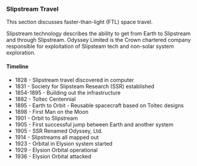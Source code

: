 ### Slipstream Travel

This section discusses faster-than-light (FTL) space travel.

Slipstream technology describes the ability to get from Earth to Slipstream and through Slipstream. Odyssey Limited is the Crown chartered company responsible for exploitation of Slipsteam tech and non-solar system exploration.

#### Timeline

* 1828 - Slipstream travel discovered in computer
* 1831 - Society for Slipsteam Research (SSR) established
* 1854-1895 - Building out the infrastructure
* 1882 - Toltec Centennial
* 1895 - Earth to Orbit - Reusable spacecraft based on Toltec designs
* 1898 - First Man on the Moon
* 1901 - Orbit to Slipstream
* 1905 - First successful jump between Earth and another system
* 1905 - SSR Renamed Odyssey, Ltd.
* 1914 - Slipstreams all mapped out
* 1923 - Orbital in Elysion system started
* 1929 - Elysion Orbital operational
* 1936 - Elysion Orbital attacked
